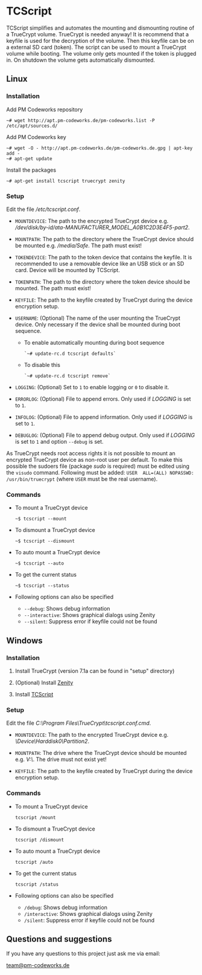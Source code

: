 TCScript
========

TCScript simplifies and automates the mounting and dismounting routine of a TrueCrypt volume. TrueCrypt is needed anyway! It is recommend that a keyfile is used for the decryption of the volume. Then this keyfile can be on a external SD card (token). The script can be used to mount a TrueCrypt volume while booting. The volume only gets mounted if the token is plugged in. On shutdown the volume gets automatically dismounted.

Linux
-----

### Installation

Add PM Codeworks repository

    ~# wget http://apt.pm-codeworks.de/pm-codeworks.list -P /etc/apt/sources.d/

Add PM Codeworks key

    ~# wget -O - http://apt.pm-codeworks.de/pm-codeworks.de.gpg | apt-key add -
    ~# apt-get update

Install the packages

    ~# apt-get install tcscript truecrypt zenity

### Setup

Edit the file */etc/tcscript.conf*.

* `MOUNTDEVICE`: The path to the encrypted TrueCrypt device e.g. */dev/disk/by-id/ata-MANUFACTURER_MODEL_A0B1C2D3E4F5-part2*.

* `MOUNTPATH`: The path to the directory where the TrueCrypt device should be mounted e.g. */media/Safe*. The path must exist!

* `TOKENDEVICE`: The path to the token device that contains the keyfile. It is recommended to use a removable device like an USB stick or an SD card. Device will be mounted by TCScript.

* `TOKENPATH`: The path to the directory where the token device should be mounted. The path must exist!

* `KEYFILE`: The path to the keyfile created by TrueCrypt during the device encryption setup.

* `USERNAME`: (Optional) The name of the user mounting the TrueCrypt device. Only necessary if the device shall be mounted during boot sequence.

  * To enable automatically mounting during boot sequence

        `~# update-rc.d tcscript defaults`

  * To disable this

        `~# update-rc.d tcscript remove`

* `LOGGING`: (Optional) Set to `1` to enable logging or `0` to disable it.

* `ERRORLOG`: (Optional) File to append errors. Only used if *LOGGING* is set to `1`.

* `INFOLOG`: (Optional) File to append information. Only used if *LOGGING* is set to `1`.

* `DEBUGLOG`: (Optional) File to append debug output. Only used if *LOGGING* is set to `1` and option `--debug` is set.

As TrueCrypt needs root access rights it is not possible to mount an encrypted TrueCrypt device as non-root user per default. To make this possible the sudoers file (package *sudo* is required) must be edited using the `visudo` command. Following must be added: `USER  ALL=(ALL) NOPASSWD: /usr/bin/truecrypt` (where `USER` must be the real username).

### Commands

* To mount a TrueCrypt device

    `~$ tcscript --mount`

* To dismount a TrueCrypt device

    `~$ tcscript --dismount`

* To auto mount a TrueCrypt device

    `~$ tcscript --auto`

* To get the current status

    `~$ tcscript --status`

* Following options can also be specified
    * `--debug`: Shows debug information
    * `--interactive`: Shows graphical dialogs using Zenity
    * `--silent`: Suppress error if keyfile could not be found

Windows
-------

### Installation

1. Install TrueCrypt (version 7.1a can be found in "setup" directory)

2. (Optional) Install [Zenity](http://www.placella.com/software/zenity/#downloads)

3. Install [TCScript](http://www.pm-codeworks.de/tcscript.html)

### Setup

Edit the file *C:\Program Files\TrueCrypt\tcscript.conf.cmd*.

* `MOUNTDEVICE`: The path to the encrypted TrueCrypt device e.g. *\Device\Harddisk0\Partition2*.

* `MOUNTPATH`: The drive where the TrueCrypt device should be mounted e.g. *V:\\*. The drive must not exist yet!

* `KEYFILE`: The path to the keyfile created by TrueCrypt during the device encryption setup.

### Commands

* To mount a TrueCrypt device

    `tcscript /mount`

* To dismount a TrueCrypt device

    `tcscript /dismount`

* To auto mount a TrueCrypt device

    `tcscript /auto`

* To get the current status

    `tcscript /status`

* Following options can also be specified
    * `/debug`: Shows debug information
    * `/interactive`: Shows graphical dialogs using Zenity
    * `/silent`: Suppress error if keyfile could not be found

Questions and suggestions
-------------------------

If you have any questions to this project just ask me via email:

<team@pm-codeworks.de>
